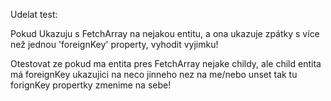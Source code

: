Udelat test:

Pokud Ukazuju s FetchArray na nejakou entitu, a ona ukazuje zpátky s 
více než jednou 'foreignKey' property, vyhodit vyjimku!

Otestovat ze pokud ma entita pres FetchArray nejake childy, ale
child entita má foreignKey  ukazujici na neco jinneho nez na me/nebo unset
tak tu forignKey propertky zmenime na sebe!